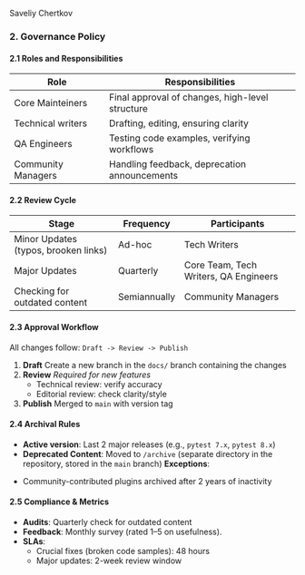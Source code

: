 Saveliy Chertkov
### **2. Governance Policy**
#### 2.1 Roles and Responsibilities

| Role               | Responsibilities                                |
| ------------------ | ----------------------------------------------- |
| Core Mainteiners   | Final approval of changes, high-level structure |
| Technical writers  | Drafting, editing, ensuring clarity             |
| QA Engineers       | Testing code examples, verifying workflows      |
| Community Managers | Handling feedback, deprecation announcements    |
#### 2.2 Review Cycle

| Stage                                | Frequency    | Participants                          |
| ------------------------------------ | ------------ | ------------------------------------- |
| Minor Updates (typos, brooken links) | Ad-hoc       | Tech Writers                          |
| Major Updates                        | Quarterly    | Core Team, Tech Writers, QA Engineers |
| Checking for outdated content        | Semiannually | Community Managers                    |
#### 2.3 Approval Workflow
All changes follow:
`Draft -> Review -> Publish`
1. **Draft**
	Create a new branch in the `docs/` branch containing the changes 
2. **Review** 
	*Required for new features*
	* Technical review: verify accuracy
	* Editorial review: check clarity/style
3. **Publish**
	Merged to `main` with version tag
#### 2.4 Archival Rules
* **Active version**: Last 2 major releases (e.g., `pytest 7.x`, `pytest 8.x`)
* **Deprecated Content**: Moved to `/archive` (separate directory in the repository, stored in the `main` branch)
**Exceptions**:	
- Community-contributed plugins archived after 2 years of inactivity
#### 2.5 Compliance & Metrics
- **Audits**: Quarterly check for outdated content 
- **Feedback**: Monthly survey (rated 1–5 on usefulness).
- **SLAs**:
    - Crucial fixes (broken code samples): 48 hours
    - Major updates: 2-week review window
